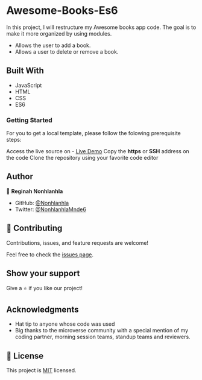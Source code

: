 # Awesome-Books-Es6

In this project, I will restructure my Awesome books app code. The goal is to make it more organized by using modules.   
* Allows the user to add a book.
* Allows a user to delete or remove a book.

## Built With

* JavaScript
* HTML 
* CSS
* ES6

### Getting Started
For you to get a local template, please follow the folowing prerequisite steps:

Access the live source on - [Live Demo](https://github.com/29td/Awesome-Books-Es6/tree/books-with-es6)
Copy the **https** or **SSH** address on the code
Clone the repository using your favorite code editor   

## Author

👤 **Reginah Nonhlanhla**

- GitHub: [@Nonhlanhla](https://https://github.com/29td)
- Twitter: [@NonhlanhlaMnde6](https://twitter.com/NonhlanhlaMnde6)

## 🤝 Contributing

Contributions, issues, and feature requests are welcome!

Feel free to check the [issues page](Issues).

## Show your support

Give a ⭐️ if you like our project!

## Acknowledgments

- Hat tip to anyone whose code was used
- Big thanks to the microverse community with a special mention of my coding partner, morning session teams, standup teams and reviewers.
## 📝 License
This project is [MIT]() licensed.
